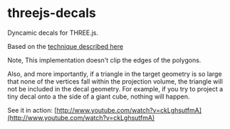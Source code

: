 threejs-decals
==============

Dyncamic decals for THREE.js.

Based on the [technique described here](http://blog.wolfire.com/2009/06/how-to-project-decals/)

Note, This implementation doesn't clip the edges of the polygons.

Also, and more importantly, if a triangle in the target geometry is so large that none of the vertices fall within the projection volume, the triangle will not be included in the decal geometry.  For example, if you try to project a tiny decal onto a the side of a giant cube, nothing will happen.

See it in action:
[http://www.youtube.com/watch?v=ckLghsutfmA](http://www.youtube.com/watch?v=ckLghsutfmA)
